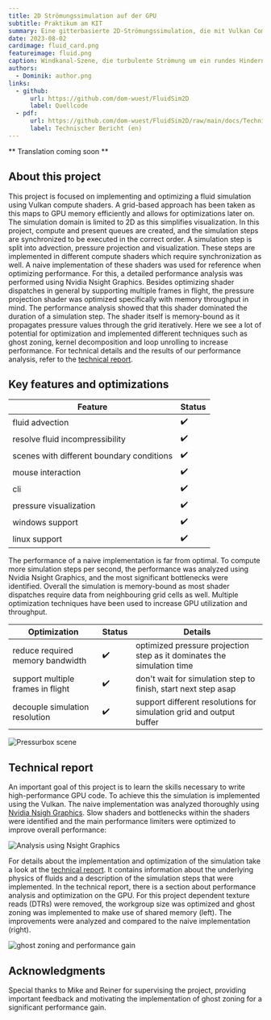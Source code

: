 ```yaml
---
title: 2D Strömungssimulation auf der GPU
subtitle: Praktikum am KIT
summary: Eine gitterbasierte 2D-Strömungssimulation, die mit Vulkan Compute-Shadern erstellt wurde, um GPU-Hardware zu nutzen. Eine ausführliche Leistungsanalyse wurde durchgeführt, um Shader-Dispatches und den Speicher-Durchsatz zu optimieren. Ghost-Zoning und Kernel-Dekomposition wurden im Shader für die Druckprojektion implementiert.
date: 2023-08-02
cardimage: fluid_card.png
featureimage: fluid.png
caption: Windkanal-Szene, die turbulente Strömung um ein rundes Hindernis simuliert.
authors:
  - Dominik: author.png
links:
  - github: 
      url: https://github.com/dom-wuest/FluidSim2D
      label: Quellcode
  - pdf: 
      url: https://github.com/dom-wuest/FluidSim2D/raw/main/docs/TechnicalReport.pdf?download=
      label: Technischer Bericht (en)
---
```


** Translation coming soon **

## About this project
This project is focused on implementing and optimizing a fluid simulation using Vulkan compute shaders. A grid-based approach has been taken as this maps to GPU memory efficiently and allows for optimizations later on.
The simulation domain is limited to 2D as this simplifies visualization. In this project, compute and present queues are created, and the simulation steps are synchronized to be executed in the correct order. A simulation step is split into advection, pressure projection and visualization. These steps are implemented in different compute shaders which require synchronization as well. A naive implementation of these shaders was used for reference when optimizing performance. For this, a detailed performance analysis was performed using Nvidia Nsight Graphics. Besides optimizing shader dispatches in general by supporting multiple frames in flight, the pressure projection shader was optimized specifically with memory throughput in mind. The performance analysis showed that this shader dominated the duration of a simulation step. The shader itself is memory-bound as it propagates pressure values through the grid iteratively. Here we see a lot of potential for optimization and implemented different techniques such as ghost zoning, kernel decomposition and loop unrolling to increase performance. For technical details and the results of our performance analysis, refer to the [technical report](https://github.com/dom-wuest/FluidSim2D/blob/main/docs/TechnicalReport.pdf).

## Key features and optimizations

Feature | Status
--------|-------
fluid advection | ✔️
resolve fluid incompressibility | ✔️
scenes with different boundary conditions | ✔️
mouse interaction | ✔️
cli | ✔️
pressure visualization | ✔️
windows support | ✔️
linux support | ✔️

The performance of a naive implementation is far from optimal. To compute more simulation steps per second, the performance was analyzed using Nvidia Nsight Graphics, and the most significant bottlenecks were identified. 
Overall the simulation is memory-bound as most shader dispatches require data from neighbouring grid cells as well. Multiple optimization techniques have been used to increase GPU utilization and throughput.

Optimization | Status | Details
-------------|--------|----------
reduce required memory bandwidth | ✔️ | optimized pressure projection step as it dominates the simulation time
support multiple frames in flight | ✔️ | don't wait for simulation step to finish, start next step asap
decouple simulation resolution | ✔️ | support different resolutions for simulation grid and output buffer

![Pressurbox scene](./images/pressurebox.png)

## Technical report
An important goal of this project is to learn the skills necessary to write high-performance GPU code. To achieve this the simulation is implemented using the Vulkan. The naive implementation was analyzed thoroughly using [Nvidia Nsigh Graphics](https://developer.nvidia.com/nsight-graphics). Slow shaders and bottlenecks within the shaders were identified and the main performance limiters were optimized to improve overall performance:

![Analysis using Nsight Graphics](./images/nsight-optimized.png)

For details about the implementation and optimization of the simulation take a look at the [technical report](https://github.com/dom-wuest/FluidSim2D/blob/main/docs/TechnicalReport.pdf). It contains information about the underlying physics of fluids and a description of the simulation steps that were implemented. In the technical report, there is a section about performance analysis and optimization on the GPU. For this project dependent texture reads (DTRs) were removed, the workgroup size was optimized and ghost zoning was implemented to make use of shared memory (left). The improvements were analyzed and compared to the naive implementation (right).

![ghost zoning and performance gain](./images/optimization.png)

## Acknowledgments
Special thanks to Mike and Reiner for supervising the project, providing important feedback and motivating the implementation of ghost zoning for a significant performance gain.